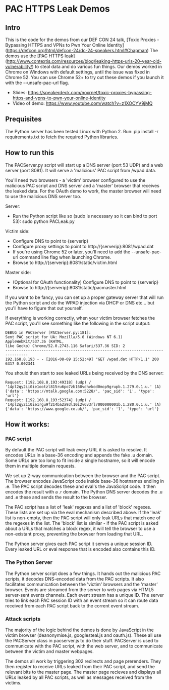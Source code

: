 # PAC HTTPS Leak Demos

## Intro

This is the code for the demos from our DEF CON 24 talk, 
[Toxic Proxies - Bypassing HTTPS and VPNs to Pwn Your Online Identity] (https://defcon.org/html/defcon-24/dc-24-speakers.html#Chapman)
The demos use the [PAC HTTPS leak] (http://www.contextis.com/resources/blog/leaking-https-urls-20-year-old-vulnerability/) 
to steal data and do various fun things. Our demos worked in Chrome on Windows
with default settings, until the issue was fixed in Chrome 52. You can use
Chrome 52+ to try out these demos if you launch it with the --unsafe-pac-url flag.

* Slides: https://speakerdeck.com/noxrnet/toxic-proxies-bypassing-https-and-vpns-to-pwn-your-online-identity
* Video of demo: https://www.youtube.com/watch?v=z1XOCYV9jMQ

## Prequisites

The Python server has been tested Linux with Python 2. Run:
  pip install -r requirements.txt 
to fetch the required Python libraries.

## How to run this

The PACServer.py script will start up a DNS server (port 53 UDP) and a web
server (port 8081). It will serve a 'malicious' PAC script from /wpad.data.

You'll need two browsers - a 'victim' browser configured to use the malicious
PAC script and DNS server and a 'master' browser that receives the leaked data.
For the OAuth demo to work, the master browser will need to use the malicious
DNS server too.

Server:
* Run the Python script like so (sudo is necessary so it can bind to port 53):
  sudo python PACLeak.py

Victim side:
* Configure DNS to point to {serverip}
* Configure proxy settings to point to http://{serverip}:8081/wpad.dat
* If you're using Chrome 52 or later, you'll
need to add the --unsafe-pac-url command line flag when launching Chrome. 
* Browse to http://{serverip}:8081/static/victim.html

Master side:
* (Optional for OAuth functionality) Configure DNS to point to {serverip}
* Browse to http://{serverip}:8081/static/pacmaster.html

If you want to be fancy, you can set up a proper gateway server that will run
the Python script and do the WPAD injection via DHCP or DNS etc... but you'll
have to figure that out yourself.

If everything is working correctly, when your victim browser fetches the PAC
script, you'll see something like the following in the script output:

```
DEBUG in PACServer [PACServer.py:181]:
Sent PAC script for UA: Mozilla/5.0 (Windows NT 6.1) AppleWebKit/537.36 (KHTML, 
like Gecko) Chrome/52.0.2743.116 Safari/537.36 SID: 2
--------------------------------------------------------------------------------
192.168.8.193 - - [2016-08-09 15:52:49] "GET /wpad.dat HTTP/1.1" 200 6317 0.002341
```

You should then start to see leaked URLs being received by the DNS server:

```
Request: [192.168.8.193:49318] (udp) / '14pl2qy2ii0ie1ootzl815ru6po7zb168vdhvkod0mop9grupb.1.279.0.1.u.' (A)
{'data': 'https://mtalk.google.com:5228/', 'pac_sid': '1', 'type': 'url'}
Request: [192.168.8.193:52374] (udp) / '14pl2qy2ii0ie1rgu9f214ba2a93l10i2v6v3rl7000000001b.1.280.0.1.u.' (A)
{'data': 'https://www.google.co.uk/', 'pac_sid': '1', 'type': 'url'}
```


## How it works:

### PAC script

By default the PAC script will leak every URL it is asked to resolve. It encodes
URLs in a base-36 encoding and appends the fake .u domain. Some URLs are too
long to fit inside a single hostname, so it will encode them in multiple domain
requests.

We set up 2-way communication between the browser and the PAC script. The
browser encodes JavaScript code inside base-36 hostnames endiing in .e. The PAC
script decodes these and eval's the JavaScript code. It then encodes the result
with a .r domain. The Python DNS server decodes the .u and .e these and sends
the result to the browser.

The PAC script has a list of 'leak' regexes and a list of 'block' regexes. These
lists are set up via the eval mechanism described above. If the 'leak' list is
non-empty, then the PAC script will only leak URLs that match one of the regexes
in the list. The 'block' list is similar - if the PAC script is asked about a
URLs that matches a block regex, it will tell the browser to use a non-existant
proxy, preventing the browser from loading that URL.

The Python server gives each PAC script it serves a unique session ID. Every
leaked URL or eval response that is encoded also contains this ID.

### The Python Server

The Python server script does a few things. It hands out the malicious PAC
scripts, it decodes DNS-encoded data from the PAC scripts. It also facilitates
communication between the 'victim' browsers and the 'master' browser. Events are
streamed from the server to web pages via HTML5 server-sent events channels.
Each event stream has a unique ID. The server tries to link each PAC session ID
with an event stream so it can route data received from each PAC script back to
the corrent event stream.

### Attack scripts

The majority of the logic behind the demos is done by JavaScript in the victim
browser (deanonymise.js, googlesteal.js and oauth.js). These all use the
PACServer class in pacserver.js to do their stuff. PACServer is used to
communicate with the PAC script, with the web server, and to communicate between
the victim and master webpages.

The demos all work by triggering 302 redirects and page prerenders. They then
register to receive URLs leaked from their PAC script, and send the relevant
bits to the master page. The master page recieves and displays all URLs leaked
by all PAC scripts, as well as messages received from the victims.
